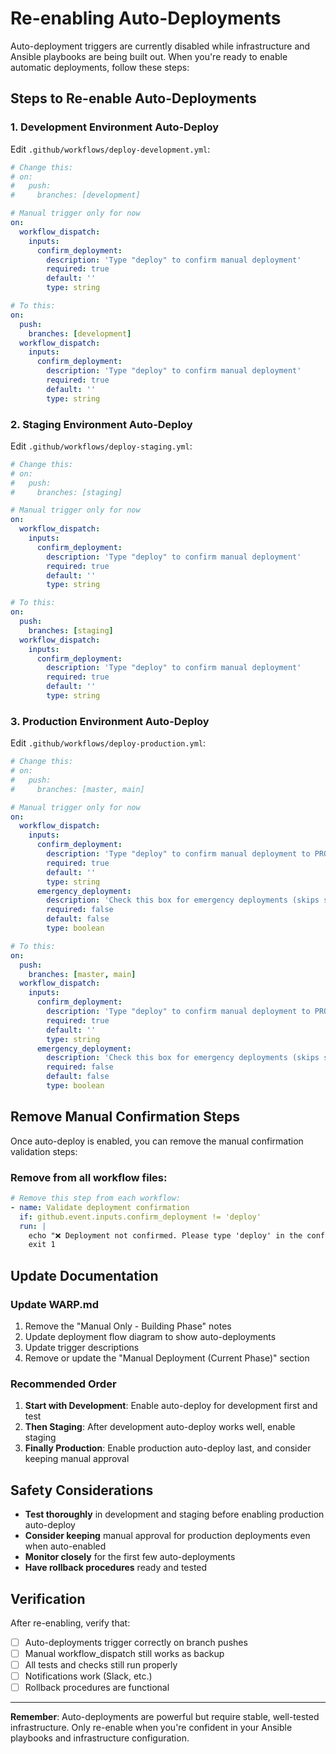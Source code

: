 # Re-enabling Auto-Deployments

Auto-deployment triggers are currently disabled while infrastructure and Ansible playbooks are being built out. When you're ready to enable automatic deployments, follow these steps:

## Steps to Re-enable Auto-Deployments

### 1. Development Environment Auto-Deploy

Edit `.github/workflows/deploy-development.yml`:

```yaml
# Change this:
# on:
#   push:
#     branches: [development]

# Manual trigger only for now
on:
  workflow_dispatch:
    inputs:
      confirm_deployment:
        description: 'Type "deploy" to confirm manual deployment'
        required: true
        default: ''
        type: string

# To this:
on:
  push:
    branches: [development]
  workflow_dispatch:
    inputs:
      confirm_deployment:
        description: 'Type "deploy" to confirm manual deployment'
        required: true
        default: ''
        type: string
```

### 2. Staging Environment Auto-Deploy

Edit `.github/workflows/deploy-staging.yml`:

```yaml
# Change this:
# on:
#   push:
#     branches: [staging]

# Manual trigger only for now
on:
  workflow_dispatch:
    inputs:
      confirm_deployment:
        description: 'Type "deploy" to confirm manual deployment'
        required: true
        default: ''
        type: string

# To this:
on:
  push:
    branches: [staging]
  workflow_dispatch:
    inputs:
      confirm_deployment:
        description: 'Type "deploy" to confirm manual deployment'
        required: true
        default: ''
        type: string
```

### 3. Production Environment Auto-Deploy

Edit `.github/workflows/deploy-production.yml`:

```yaml
# Change this:
# on:
#   push:
#     branches: [master, main]

# Manual trigger only for now
on:
  workflow_dispatch:
    inputs:
      confirm_deployment:
        description: 'Type "deploy" to confirm manual deployment to PRODUCTION'
        required: true
        default: ''
        type: string
      emergency_deployment:
        description: 'Check this box for emergency deployments (skips some checks)'
        required: false
        default: false
        type: boolean

# To this:
on:
  push:
    branches: [master, main]
  workflow_dispatch:
    inputs:
      confirm_deployment:
        description: 'Type "deploy" to confirm manual deployment to PRODUCTION'
        required: true
        default: ''
        type: string
      emergency_deployment:
        description: 'Check this box for emergency deployments (skips some checks)'
        required: false
        default: false
        type: boolean
```

## Remove Manual Confirmation Steps

Once auto-deploy is enabled, you can remove the manual confirmation validation steps:

### Remove from all workflow files:

```yaml
# Remove this step from each workflow:
- name: Validate deployment confirmation
  if: github.event.inputs.confirm_deployment != 'deploy'
  run: |
    echo "❌ Deployment not confirmed. Please type 'deploy' in the confirmation field."
    exit 1
```

## Update Documentation

### Update WARP.md

1. Remove the "Manual Only - Building Phase" notes
2. Update deployment flow diagram to show auto-deployments
3. Update trigger descriptions
4. Remove or update the "Manual Deployment (Current Phase)" section

### Recommended Order

1. **Start with Development**: Enable auto-deploy for development first and test
2. **Then Staging**: After development auto-deploy works well, enable staging
3. **Finally Production**: Enable production auto-deploy last, and consider keeping manual approval

## Safety Considerations

- **Test thoroughly** in development and staging before enabling production auto-deploy
- **Consider keeping** manual approval for production deployments even when auto-enabled
- **Monitor closely** for the first few auto-deployments
- **Have rollback procedures** ready and tested

## Verification

After re-enabling, verify that:
- [ ] Auto-deployments trigger correctly on branch pushes
- [ ] Manual workflow_dispatch still works as backup
- [ ] All tests and checks still run properly
- [ ] Notifications work (Slack, etc.)
- [ ] Rollback procedures are functional

---

**Remember**: Auto-deployments are powerful but require stable, well-tested infrastructure. Only re-enable when you're confident in your Ansible playbooks and infrastructure configuration.